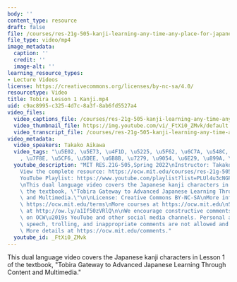 ```yaml
---
body: ''
content_type: resource
draft: false
file: /courses/res-21g-505-kanji-learning-any-time-any-place-for-japanese-v-spring-2022/mitres21g_505s22_l1_360p_16_9.mp4
file_type: video/mp4
image_metadata:
  caption: ''
  credit: ''
  image-alt: ''
learning_resource_types:
- Lecture Videos
license: https://creativecommons.org/licenses/by-nc-sa/4.0/
resourcetype: Video
title: Tobira Lesson 1 Kanji.mp4
uid: c9ac8995-c325-4d7c-8a3f-8ab6fd5527a4
video_files:
  video_captions_file: /courses/res-21g-505-kanji-learning-any-time-any-place-for-japanese-v-spring-2022/mitres21g_505s22_l1_captions.vtt
  video_thumbnail_file: https://img.youtube.com/vi/_FtXi0_ZMvk/default.jpg
  video_transcript_file: /courses/res-21g-505-kanji-learning-any-time-any-place-for-japanese-v-spring-2022/mitres21g_505s22_l1_transcript.pdf
video_metadata:
  video_speakers: Takako Aikawa
  video_tags: "\u5E02, \u5E73, \u4F1D, \u5225, \u5F62, \u6C7A, \u548C, \u7684, \u5EFA\
    , \u7F8E, \u5CF6, \u5DEE, \u6B8B, \u7279, \u9054, \u6E29, \u899A, \u8AAA, \u9078"
  youtube_description: "MIT RES.21G-505,Spring 2022\nInstructor: Takako Aikawa\n\n\
    View the complete resource: https://ocw.mit.edu/courses/res-21g-505-kanji-learning-any-time-any-place-for-japanese-v-spring-2022\n\
    YouTube Playlist: https://www.youtube.com/playlist?list=PLUl4u3cNGP62Mr5APSizHgFa0hRiWgPln\n\
    \nThis dual language video covers the Japanese kanji characters in Lesson 1 of\
    \ the textbook, \"Tobira Gateway to Advanced Japanese Learning Through Content\
    \ and Multimedia.\"\n\nLicense: Creative Commons BY-NC-SA\nMore information at\
    \ https://ocw.mit.edu/terms\nMore courses at https://ocw.mit.edu\nSupport OCW\
    \ at http://ow.ly/a1If50zVRlQ\n\nWe encourage constructive comments and discussion\
    \ on OCW\u2019s YouTube and other social media channels. Personal attacks, hate\
    \ speech, trolling, and inappropriate comments are not allowed and may be removed.\
    \ More details at https://ocw.mit.edu/comments."
  youtube_id: _FtXi0_ZMvk
---
```

This dual language video covers the Japanese kanji characters in Lesson 1 of the textbook, "Tobira Gateway to Advanced Japanese Learning Through Content and Multimedia."